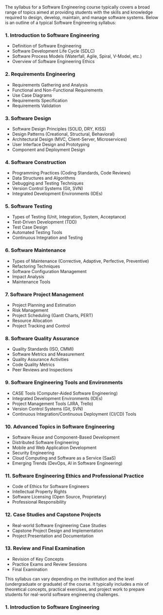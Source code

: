 The syllabus for a Software Engineering course typically covers a broad range of topics aimed at providing students with the skills and knowledge required to design, develop, maintain, and manage software systems. Below is an outline of a typical Software Engineering syllabus:

### **1. Introduction to Software Engineering**
   - Definition of Software Engineering
   - Software Development Life Cycle (SDLC)
   - Software Process Models (Waterfall, Agile, Spiral, V-Model, etc.)
   - Overview of Software Engineering Ethics

### **2. Requirements Engineering**
   - Requirements Gathering and Analysis
   - Functional and Non-Functional Requirements
   - Use Case Diagrams
   - Requirements Specification
   - Requirements Validation

### **3. Software Design**
   - Software Design Principles (SOLID, DRY, KISS)
   - Design Patterns (Creational, Structural, Behavioral)
   - Architectural Design (MVC, Client-Server, Microservices)
   - User Interface Design and Prototyping
   - Component and Deployment Design

### **4. Software Construction**
   - Programming Practices (Coding Standards, Code Reviews)
   - Data Structures and Algorithms
   - Debugging and Testing Techniques
   - Version Control Systems (Git, SVN)
   - Integrated Development Environments (IDEs)

### **5. Software Testing**
   - Types of Testing (Unit, Integration, System, Acceptance)
   - Test-Driven Development (TDD)
   - Test Case Design
   - Automated Testing Tools
   - Continuous Integration and Testing

### **6. Software Maintenance**
   - Types of Maintenance (Corrective, Adaptive, Perfective, Preventive)
   - Refactoring Techniques
   - Software Configuration Management
   - Impact Analysis
   - Maintenance Tools

### **7. Software Project Management**
   - Project Planning and Estimation
   - Risk Management
   - Project Scheduling (Gantt Charts, PERT)
   - Resource Allocation
   - Project Tracking and Control

### **8. Software Quality Assurance**
   - Quality Standards (ISO, CMMI)
   - Software Metrics and Measurement
   - Quality Assurance Activities
   - Code Quality Metrics
   - Peer Reviews and Inspections

### **9. Software Engineering Tools and Environments**
   - CASE Tools (Computer-Aided Software Engineering)
   - Integrated Development Environments (IDEs)
   - Project Management Tools (JIRA, Trello)
   - Version Control Systems (Git, SVN)
   - Continuous Integration/Continuous Deployment (CI/CD) Tools

### **10. Advanced Topics in Software Engineering**
   - Software Reuse and Component-Based Development
   - Distributed Software Engineering
   - Mobile and Web Application Development
   - Security Engineering
   - Cloud Computing and Software as a Service (SaaS)
   - Emerging Trends (DevOps, AI in Software Engineering)

### **11. Software Engineering Ethics and Professional Practice**
   - Code of Ethics for Software Engineers
   - Intellectual Property Rights
   - Software Licensing (Open Source, Proprietary)
   - Professional Responsibility

### **12. Case Studies and Capstone Projects**
   - Real-world Software Engineering Case Studies
   - Capstone Project Design and Implementation
   - Project Presentation and Documentation

### **13. Review and Final Examination**
   - Revision of Key Concepts
   - Practice Exams and Review Sessions
   - Final Examination

This syllabus can vary depending on the institution and the level (undergraduate or graduate) of the course. It typically includes a mix of theoretical concepts, practical exercises, and project work to prepare students for real-world software engineering challenges.
### **1. Introduction to Software Engineering**
